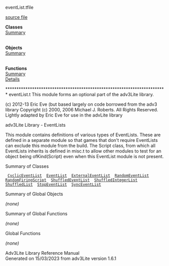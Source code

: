 <span class="title">eventList.t</span><span class="type">file</span>

[source file](../source/eventList.t.html)

**Classes**  
[Summary](#_ClassSummary_)  
 

**Objects**  
[Summary](#_ObjectSummary_)  
 

**Functions**  
[Summary](#_FunctionSummary_)  
[Details](#_Functions_)

<div class="fdesc">

\*\*\*\*\*\*\*\*\*\*\*\*\*\*\*\*\*\*\*\*\*\*\*\*\*\*\*\*\*\*\*\*\*\*\*\*\*\*\*\*\*\*\*\*\*\*\*\*\*\*\*\*\*\*\*\*\*\*\*\*\*\*\*\*\*\*\*\*\*\*\*\*
eventList.t This module forms an optional part of the adv3Lite library.

\(c\) 2012-13 Eric Eve (but based largely on code borrowed from the adv3
library Copyright (c) 2000, 2006 Michael J. Roberts. All Rights
Reserved. Lightly adapted by Eric Eve for use in the advLite library

adv3Lite Library - EventLists

This module contains definitions of various types of EventLists. These
are defined in a separate module so that games that don't require
EventLists can exclude this module from the build. The Script class,
from which all EventLists inherits is defined in misc.t to allow other
modules to test for an object being ofKind(Script) even when this
EventList module is not present.

</div>

<span id="_ClassSummary_"></span>

<div class="mjhd">

<span class="hdln">Summary of Classes</span>  

</div>

` `[`CyclicEventList`](../object/CyclicEventList.html)`  `[`EventList`](../object/EventList.html)`  `[`ExternalEventList`](../object/ExternalEventList.html)`  `[`RandomEventList`](../object/RandomEventList.html)`  `[`RandomFiringScript`](../object/RandomFiringScript.html)`  `[`ShuffledEventList`](../object/ShuffledEventList.html)`  `[`ShuffledIntegerList`](../object/ShuffledIntegerList.html)`  `[`ShuffledList`](../object/ShuffledList.html)`  `[`StopEventList`](../object/StopEventList.html)`  `[`SyncEventList`](../object/SyncEventList.html)`  `
<span id="_ObjectSummary_"></span>

<div class="mjhd">

<span class="hdln">Summary of Global Objects</span>  

</div>

*(none)* <span id="FunctionSummary_"></span>

<div class="mjhd">

<span class="hdln">Summary of Global Functions</span>  

</div>

*(none)* <span id="_Functions_"></span>

<div class="mjhd">

<span class="hdln">Global Functions</span>  

</div>

*(none)*

<div class="ftr">

Adv3Lite Library Reference Manual  
Generated on 15/03/2023 from adv3Lite version 1.6.1

</div>
